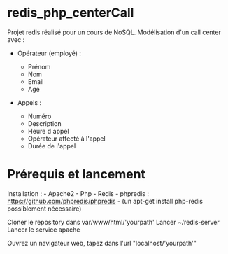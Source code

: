 # redis_php_centerCall
Projet redis réalisé pour un cours de NoSQL. Modélisation d'un call center avec :
 - Opérateur (employé) :
      - Prénom
      - Nom
      - Email
      - Age
      
 - Appels :
      - Numéro
      - Description
      - Heure d'appel
      - Opérateur affecté à l'appel
      - Durée de l'appel
      
# Prérequis et lancement

Installation :
    - Apache2
    - Php
    - Redis
    - phpredis : https://github.com/phpredis/phpredis 
    - (un apt-get install php-redis possiblement nécessaire)
    
    
Cloner le repository dans var/www/html/'yourpath'
Lancer ~/redis-server
Lancer le service apache

Ouvrez un navigateur web, tapez dans l'url "localhost/'yourpath'"



    
